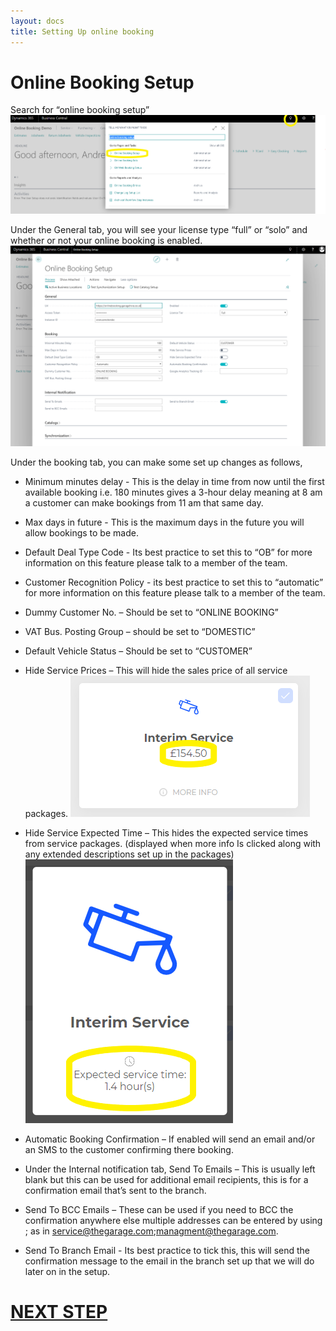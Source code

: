```yaml
---
layout: docs
title: Setting Up online booking
---
```

# Online Booking Setup 
Search for “online booking setup” 
![](media/garagehive-onlinebooking-1.png)

Under the General tab, you will see your license type “full” or “solo” and whether or not your online booking is enabled.
![](media/garagehive-onlinebooking-2.png)

Under the booking tab, you can make some set up changes as follows,

* Minimum minutes delay - This is the delay in time from now until the first available booking i.e. 180 minutes gives a 3-hour delay meaning at 8 am a customer can make bookings from 11 am that same day.

* Max days in future - This is the maximum days in the future you will allow bookings to be made. 

* Default Deal Type Code - Its best practice to set this to “OB” for more information on this feature please talk to a member of the team. 


* Customer Recognition Policy - its best practice to set this to “automatic” for more information on this feature please talk to a member of the team. 

* Dummy Customer No. – Should be set to “ONLINE BOOKING”

* VAT Bus. Posting Group – should be set to “DOMESTIC”

* Default Vehicle Status – Should be set to “CUSTOMER”

* Hide Service Prices – This will hide the sales price of all service packages.
![](media/garagehive-onlinebooking-3.png)

* Hide Service Expected Time – This hides the expected service times from service packages. (displayed when more info Is clicked along with any extended descriptions set up in the packages)
![](media/garagehive-onlinebooking-4.png)

* Automatic Booking Confirmation – If enabled will send an email and/or an SMS to the customer confirming there booking.

* Under the Internal notification tab,
Send To Emails – This is usually left blank but this can be used for additional email recipients, this is for a confirmation email that’s sent to the branch.

* Send To BCC Emails – These can be used if you need to BCC the confirmation anywhere else multiple addresses can be entered by using ; as in service@thegarage.com;managment@thegarage.com.

* Send To Branch Email - Its best practice to tick this, this will send the confirmation message to the email in the branch set up that we will do later on in the setup. 

# [NEXT STEP](https://docs.garagehive.co.uk/docs/garagehive-onlinebooking-branches.html)